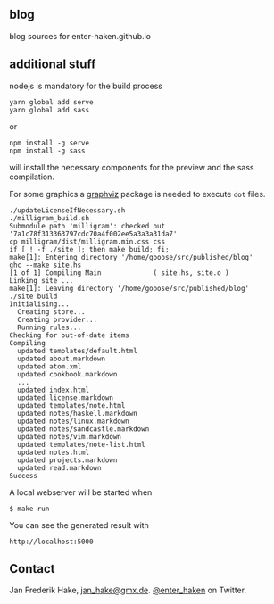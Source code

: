 blog
----

blog sources for enter-haken.github.io

additional stuff
----------------

nodejs is mandatory for the build process

    yarn global add serve
    yarn global add sass 

or

    npm install -g serve
    npm install -g sass

will install the necessary components for the preview and the sass compilation.

For some graphics a [graphviz][graphviz] package is needed to execute `dot` files.


```
./updateLicenseIfNecessary.sh
./milligram_build.sh
Submodule path 'milligram': checked out '7a1c78f313363797cdc70a4f002ee5a3a3a31da7'
cp milligram/dist/milligram.min.css css
if [ ! -f ./site ]; then make build; fi;
make[1]: Entering directory '/home/gooose/src/published/blog'
ghc --make site.hs
[1 of 1] Compiling Main             ( site.hs, site.o )
Linking site ...
make[1]: Leaving directory '/home/gooose/src/published/blog'
./site build
Initialising...
  Creating store...
  Creating provider...
  Running rules...
Checking for out-of-date items
Compiling
  updated templates/default.html
  updated about.markdown
  updated atom.xml
  updated cookbook.markdown
  ...
  updated index.html
  updated license.markdown
  updated templates/note.html
  updated notes/haskell.markdown
  updated notes/linux.markdown
  updated notes/sandcastle.markdown
  updated notes/vim.markdown
  updated templates/note-list.html
  updated notes.html
  updated projects.markdown
  updated read.markdown
Success
```

A local webserver will be started when
    
    $ make run

You can see the generated result with

    http://localhost:5000


Contact
-------

Jan Frederik Hake, <jan_hake@gmx.de>. [@enter_haken](https://twitter.com/enter_haken) on Twitter.

[graphviz]: https://www.graphviz.org/
